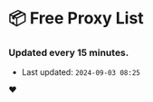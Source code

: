 # :package: Free Proxy List
### Updated every 15 minutes.

- Last updated: `2024-09-03 08:25`

:heart:
